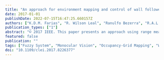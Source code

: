 ```yaml
---
title: "An approach for environment mapping and control of wall follower cellbot through monocular vision and fuzzy system"
date: 2017-01-01
publishDate: 2022-07-15T16:47:25.660157Z
authors: ["K.D.M. Farias", "R. Wilson Leal", "Ranulfo Bezerra", "R.A.L. Rabelo", "A.M. Santana"]
publication_types: ["1"]
abstract: "© 2017 IEEE. This paper presents an approach using range measurement through homography calculation to build 2D visual occupancy grid and control the robot through monocular vision. This approach is designed for a Cellbot architecture. The robot is equipped with wall following behavior to explore the environment, which enables the robot to trail objects contours, residing in the fuzzy control the responsibility to provide commands for the correct execution of the robot movements while facing the adversities in the environment. In this approach the Cellbot camera works as a sensor capable of correlating the images elements to the real world, thus the system is capable of finding the distances of the obstacles and that information is used for the occupancy grid mapping and for fuzzy control input. Experimental results with V-REP simulator are presented to validate the proposal, and the results were favorable to the use in robotics and in acceptable computing time."
featured: false
publication: ""
tags: ["Fuzzy System", "Monocular Vision", "Occupancy-Grid Mapping", "Wall-Following"]
doi: "10.1109/clei.2017.8226377"
---
```


